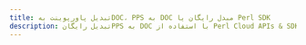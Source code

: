 ---title: تبدیل پاورپوینت بهDOC، PPS به DOC مبدل رایگان یا Perl SDKdescription: تبدیل رایگانPPS به DOC با استفاده از Perl Cloud APIs & SDK. همچنین اسناد Microsoft PowerPoint را در Cloud ایجاد، ویرایش و رندر کنید.---
